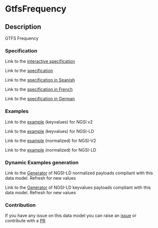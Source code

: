 # GtfsFrequency

## Description 

GTFS Frequency
### Specification

Link to the [interactive specification](https://swagger.lab.fiware.org/?url=https://smart-data-models.github.io/dataModel.UrbanMobility/GtfsFrequency/swagger.yaml)

Link to the [specification](https://smart-data-models.github.io/dataModel.UrbanMobility/GtfsFrequency/doc/spec.md)

Link to the [specification in Spanish](https://smart-data-models.github.io/dataModel.UrbanMobility/GtfsFrequency/doc/spec_ES.md)

Link to the [specification in French](https://smart-data-models.github.io/dataModel.UrbanMobility/GtfsFrequency/doc/spec_FR.md)

Link to the [specification in German](https://smart-data-models.github.io/dataModel.UrbanMobility/GtfsFrequency/doc/spec_DE.md)
### Examples

Link to the [example](https://smart-data-models.github.io/dataModel.UrbanMobility/GtfsFrequency/examples/example.json) (keyvalues) for NGSI v2

Link to the [example](https://smart-data-models.github.io/dataModel.UrbanMobility/GtfsFrequency/examples/example.jsonld) (keyvalues) for NGSI-LD

Link to the [example](https://smart-data-models.github.io/dataModel.UrbanMobility/GtfsFrequency/examples/example-normalized.json) (normalized) for NGSI-V2

Link to the [example](https://smart-data-models.github.io/dataModel.UrbanMobility/GtfsFrequency/examples/example-normalized.jsonld) (normalized) for NGSI-LD
### Dynamic Examples generation

Link to the [Generator](https://smartdatamodels.org/extra/ngsi-ld_generator_v0.92.php?schemaUrl=https://raw.githubusercontent.com/smart-data-models/dataModel.UrbanMobility/master/GtfsFrequency/schema.json&email=info@smartdatamodels.org) of NGSI-LD normalized payloads compliant with this data model. Refresh for new values

Link to the [Generator](https://smartdatamodels.org/extra/ngsi-ld_generator_keyvalues_v0.92.php?schemaUrl=https://raw.githubusercontent.com/smart-data-models/dataModel.UrbanMobility/master/GtfsFrequency/schema.json&email=info@smartdatamodels.org) of NGSI-LD keyvalues payloads compliant with this data model. Refresh for new values
### Contribution

 If you have any issue on this data model you can raise an [issue](https://github.com/smart-data-models/dataModel.UrbanMobility/issues)  or contribute with a [PR](https://github.com/smart-data-models/dataModel.UrbanMobility/pulls)